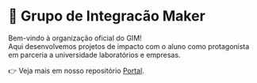 # 🌟 Grupo de Integracão Maker

Bem-vindo à organização oficial do GIM!  
Aqui desenvolvemos projetos de impacto com o aluno como protagonista em parceria a universidade laboratórios e empresas.  

👉 Veja mais em nosso repositório [Portal](https://github.com/TestGIM/portal).  
